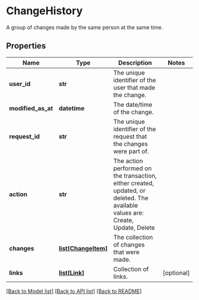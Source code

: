 # ChangeHistory

A group of changes made by the same person at the same time.

## Properties
Name | Type | Description | Notes
------------ | ------------- | ------------- | -------------
**user_id** | **str** | The unique identifier of the user that made the change. | 
**modified_as_at** | **datetime** | The date/time of the change. | 
**request_id** | **str** | The unique identifier of the request that the changes were part of. | 
**action** | **str** | The action performed on the transaction, either created, updated, or deleted. The available values are: Create, Update, Delete | 
**changes** | [**list[ChangeItem]**](ChangeItem.md) | The collection of changes that were made. | 
**links** | [**list[Link]**](Link.md) | Collection of links. | [optional] 

[[Back to Model list]](../README.md#documentation-for-models) [[Back to API list]](../README.md#documentation-for-api-endpoints) [[Back to README]](../README.md)


